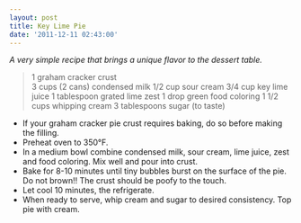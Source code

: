 ```yaml
---
layout: post
title: Key Lime Pie
date: '2011-12-11 02:43:00'
---
```


*A very simple recipe that brings a unique flavor to the dessert table.*

> 1 graham cracker crust  
3 cups (2 cans) condensed milk
1/2 cup sour cream
3/4 cup key lime juice
1 tablespoon grated lime zest
1 drop green food coloring
1 1/2 cups whipping cream
3 tablespoons sugar (to taste)

* If your graham cracker pie crust requires baking, do so before making the filling.
* Preheat oven to 350°F.
* In a medium bowl combine condensed milk, sour cream, lime juice, zest and food coloring. Mix well and pour into crust.
* Bake for 8-10 minutes until tiny bubbles burst on the surface of the pie. Do not brown!! The crust should be poofy to the touch.
* Let cool 10 minutes, the refrigerate.
* When ready to serve, whip cream and sugar to desired consistency. Top pie with cream.
